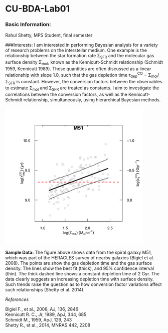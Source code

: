 # CU-BDA-Lab01

### Basic Information:
  Rahul Shetty, MPS Student, final semester

###Interests:
I am interested in performing Bayesian analysis for a   variety of research problems on the interstellar medium.  One example is the relationship between the star formation rate Σ<sub>SFR</sub> and the molecular gas surface density Σ<sub>mol</sub>, known as the Kennicutt-Schmidt relationship (Schmidt 1959, Kennicutt 1989).  Those quantities are often discussed as a linear relationship with slope 1.0, such that the gas depletion time τ<sub>dep</sub><sup>CO</sup>  = Σ<sub>mol</sub>/Σ<sub>SFR</sub> is constant.  However, the conversion factors between the observables to estimate Σ<sub>mol</sub> and Σ<sub>SFR</sub> are treated as constants.  I aim to investigate the correlations between the conversion factors, as well as the Kennicutt-Schmidt relationship, simultaneously, using hierarchical Bayesian methods.

![](M51only_tdep.png?raw=true) 

__Sample Data:__ The figure above shows data from the spiral galaxy M51, which was part of the HERACLES survey of nearby galaxies (Bigiel et al. 2008).  The points are show the gas depletion time and the gas surface density.  The lines show the best fit (thick), and 95% confidence interval (thin).  The thick dashed line shows a constant depletion time of 2 Gyr.  The data clearly suggests an increasing depletion time with surface density.  Such trends raise the question as to how conversion factor variations affect such relationships (Shetty et al. 2014). 


_References_

Bigiel F., et al., 2008, AJ, 136, 2846   
Kennicutt R. C., Jr, 1989, ApJ, 344, 685  
Schmidt M., 1959, ApJ, 129, 243   
Shetty R., et al., 2014, MNRAS 442, 2208